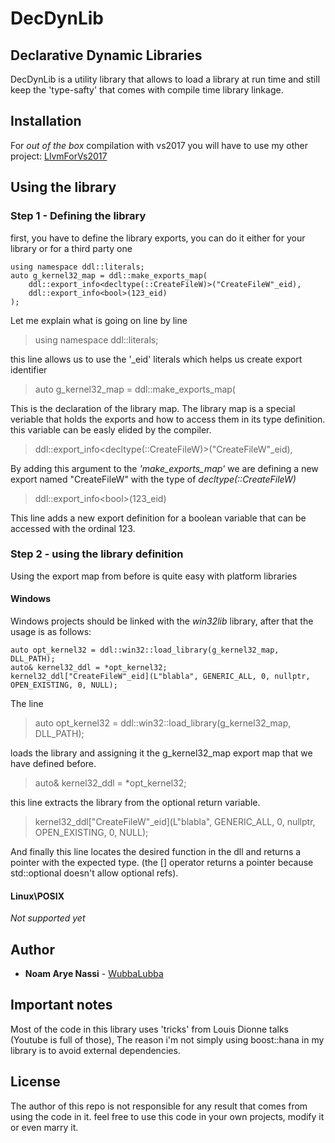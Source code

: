 # DecDynLib

## Declarative Dynamic Libraries 

DecDynLib is a utility library that allows to load a library at run time and still keep the 'type-safty' that comes with compile time library linkage.

## Installation
For *out of the box* compilation with vs2017 you will have to use my other project:
[LlvmForVs2017](https://github.com/WubbaLubba/LlvmForVS2017)

## Using the library

### Step 1 - Defining the library

first, you have to define the library exports, you can do it either for your library or for a third party one
```
using namespace ddl::literals;
auto g_kernel32_map = ddl::make_exports_map(
	ddl::export_info<decltype(::CreateFileW)>("CreateFileW"_eid),
	ddl::export_info<bool>(123_eid)
);
```

Let me explain what is going on line by line

> using namespace ddl::literals;

this line allows us to use the '_eid' literals which helps us create export identifier

> auto g_kernel32_map = ddl::make_exports_map(

This is the declaration of the library map.
The library map is a special veriable that holds the exports and how to access them in its type definition.
this variable can be easly elided by the compiler.

> ddl::export_info<decltype(::CreateFileW)>("CreateFileW"_eid),

By adding this argument to the *'make_exports_map'* we are defining a new export named "CreateFileW"
with the type of *decltype(::CreateFileW)*

> ddl::export_info\<bool>(123_eid)

This line adds a new export definition for a boolean variable that can be accessed with the ordinal 123.

### Step 2 - using the library definition
Using the export map from before is quite easy with platform libraries
#### Windows
Windows projects should be linked with the *win32lib* library, 
after that the usage is as follows:
```
auto opt_kernel32 = ddl::win32::load_library(g_kernel32_map, DLL_PATH);
auto& kernel32_ddl = *opt_kernel32;
kernel32_ddl["CreateFileW"_eid](L"blabla", GENERIC_ALL, 0, nullptr, OPEN_EXISTING, 0, NULL);
```
The line
> auto opt_kernel32 = ddl::win32::load_library(g_kernel32_map, DLL_PATH);

loads the library and assigning it the g_kernel32_map export map that we have defined before.

> auto& kernel32_ddl = *opt_kernel32;

this line extracts the library from the optional return variable.

> kernel32_ddl["CreateFileW"_eid](L"blabla", GENERIC_ALL, 0, nullptr, OPEN_EXISTING, 0, NULL);

And finally this line locates the desired function in the dll and returns a pointer with the expected type.
(the [] operator returns a pointer because std::optional doesn't allow optional refs).

#### Linux\POSIX
*Not supported yet*

## Author
- **Noam Arye Nassi** - [WubbaLubba](https://github.com/WubbaLubba)

## Important notes
Most of the code in this library uses 'tricks' from Louis Dionne talks (Youtube is full of those),
The reason i'm not simply using boost::hana in my library is to avoid external dependencies.

## License
The author of this repo is not responsible for any result that comes from using the code in it.
feel free to use this code in your own projects, modify it or even marry it.